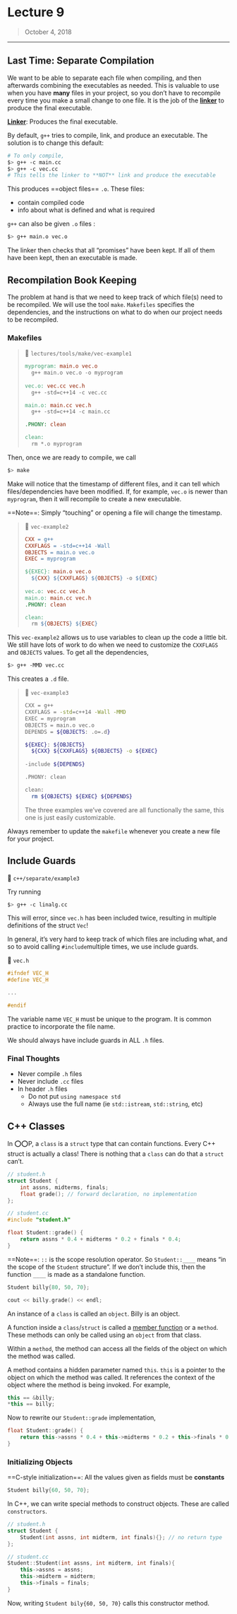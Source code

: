 # Lecture 9

> October 4, 2018

---

## Last Time: Separate Compilation

We want to be able to separate each file when compiling, and then afterwards combining the executables as needed. This is valuable to use when you have **many** files in your project, so you don’t have to recompile every time you make a small change to one file. It is the job of the **<u>linker</u>** to produce the final executable. 

**<u>Linker</u>**: Produces the final executable. 

By default, `g++` tries to compile, link, and produce an executable. The solution is to change this default:

```bash
# To only compile,
$> g++ -c main.cc
$> g++ -c vec.cc
# This tells the linker to **NOT** link and produce the executable
```

This produces ==object files==  `.o`. These files:

- contain compiled code
- info about what is defined and what is required

`g++` can also be given `.o` files :

```bash
$> g++ main.o vec.o
```

The linker then checks that all “promises” have been kept.  If all of them have been kept, then an executable is made.

## Recompilation Book Keeping

The problem at hand is that we need to keep track of which file(s) need to be recompiled. We will use the tool `make`. `Makefiles` specifies the dependencies, and the instructions on what to do when our project needs to be recompiled.

### Makefiles

> :file_folder: `lectures/tools/make/vec-example1`
>
> ```makefile
> myprogram: main.o vec.o
> 	g++ main.o vec.o -o myprogram
> 	
> vec.o: vec.cc vec.h
> 	g++ -std=c++14 -c vec.cc
> 
> main.o: main.cc vec.h
> 	g++ -std=c++14 -c main.cc
> 
> .PHONY: clean
> 
> clean:
> 	rm *.o myprogram
> ```

Then, once we are ready to compile, we call

```bash
$> make
```

Make will notice that the timestamp of different files, and it can tell which files/dependencies have been modified. If, for example, `vec.o` is newer than `myprogram`, then it will recompile to create a new executable.

==Note==: Simply “touching” or opening a file will change the timestamp.

> :file_folder: `vec-example2`
>
> ```makefile
> CXX = g++
> CXXFLAGS = -std=c++14 -Wall
> OBJECTS = main.o vec.o
> EXEC = myprogram
> 
> ${EXEC}: main.o vec.o
> 	${CXX} ${CXXFLAGS} ${OBJECTS} -o ${EXEC}
> 	
> vec.o: vec.cc vec.h
> main.o: main.cc vec.h
> .PHONY: clean
> 
> clean:
> 	rm ${OBJECTS} ${EXEC}
> ```

This `vec-example2` allows us to use variables to clean up the code a little bit. We still have lots of work to do when we need to customize the `CXXFLAGS` and `OBJECTS` values. To get all the dependencies,

```bash
$> g++ -MMD vec.cc
```

This creates a `.d` file.

> :file_folder: `vec-example3`
>
> ```bash
> CXX = g++
> CXXFLAGS = -std=c++14 -Wall -MMD
> EXEC = myprogram
> OBJECTS = main.o vec.o
> DEPENDS = ${OBJECTS: .o=.d}
> 
> ${EXEC}: ${OBJECTS}
> 	${CXX} ${CXXFLAGS} ${OBJECTS} -o ${EXEC}
> 	
> -include ${DEPENDS}
> 
> .PHONY: clean
> 
> clean:
> 	rm ${OBJECTS} ${EXEC} ${DEPENDS}
> ```
>
> The three examples we’ve covered are all functionally the same, this one is just easily customizable.

Always remember to update the `makefile` whenever you create a new file for your project. 

## Include Guards

:file_folder: `c++/separate/example3`

Try running

```bash
$> g++ -c linalg.cc
```

This will error, since `vec.h` has been included twice, resulting in multiple definitions of the struct `Vec`! 

In general, it’s very hard to keep track of which files are including what, and so to avoid calling `#include`multiple times, we use include guards.

:file_folder: `vec.h`

```c++
#ifndef VEC_H
#define VEC_H

...

#endif
```

The variable name `VEC_H` must be unique to the program. It is common practice to incorporate the file name.

We should always have include guards in ALL `.h` files.

### Final Thoughts

- Never compile `.h` files
- Never include `.cc` files
- In header `.h` files
  - Do not put `using namespace std`
  - Always use the full name (ie `std::istream`, `std::string`, etc)

## C++ Classes

In :o::o:P, a `class` is a `struct` type that can contain functions. Every C++ struct is actually a class! There is nothing that a `class` can do that a `struct` can’t. 

```c++
// student.h
struct Student {
    int assns, midterms, finals;
    float grade(); // forward declaration, no implementation
};
```

```c++
// student.cc
#include "student.h"

float Student::grade() {
	return assns * 0.4 + midterms * 0.2 + finals * 0.4;
}
```

==Note==: `::` is the scope resolution operator. So `Student::____` means “in the scope of the `Student` structure”. If we don’t include this, then the function `____` is made as a standalone function.

```c++
Student billy{80, 50, 70};

cout << billy.grade() << endl;
```

An instance of a `class` is called an `object`. Billy is an object.

A function inside a `class`/`struct` is called a <u>member function</u> or a `method`. These methods can only be called using an `object` from that class.

Within a `method`, the method can access all the fields of the object on which the method was called.

A method contains a hidden parameter named `this`. `this` is a pointer to the object on which the method was called. It references the context of the object where the method is being invoked. For example, 

```c++
this == &billy;
*this == billy;
```

Now to rewrite our `Student::grade` implementation,

```c++
float Student::grade() {
	return this->assns * 0.4 + this->midterms * 0.2 + this->finals * 0.4;
}
```

### Initializing Objects

==C-style initialization==: All the values given as fields must be **constants**

```c++
Student billy{60, 50, 70};
```

In C++, we can write special methods to construct objects. These are called `constructors`.

```c++
// student.h
struct Student {
    Student(int assns, int midterm, int finals){}; // no return type
};
```

```c++
// student.cc
Student::Student(int assns, int midterm, int finals){
    this->assns = assns;
    this->midterm = midterm;
    this->finals = finals;
}
```

Now, writing `Student bily{60, 50, 70}` calls this constructor method.
